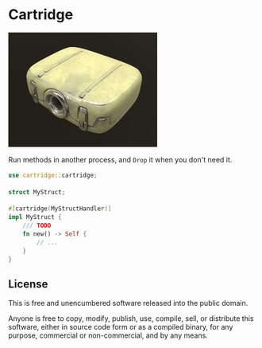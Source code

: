 # Cartridge

![](cartridge.jpg)

Run methods in another process, and `Drop` it when you don't need it.

```Rust
use cartridge::cartridge;

struct MyStruct;

#[cartridge(MyStructHandler)]
impl MyStruct {
    /// TODO
    fn new() -> Self {
        // ...
    }
}
```

## License

This is free and unencumbered software released into the public domain.

Anyone is free to copy, modify, publish, use, compile, sell, or distribute this software, either in source code form or as a compiled binary, for any purpose, commercial or non-commercial, and by any means.
